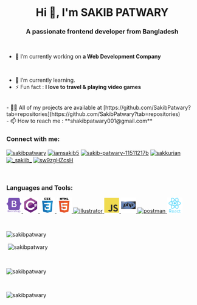 <h1 align="center">Hi 👋, I'm SAKIB PATWARY</h1>
<h3 align="center">A passionate frontend developer from Bangladesh</h3>
<br>

- 🔭 I’m currently working on **a Web Development Company**
<br>

- 🌱 I’m currently learning.
- ⚡ Fun fact : **I love to travel & playing video games**
<br>
- 👨‍💻 All of my projects are available at [https://github.com/SakibPatwary?tab=repositories](https://github.com/SakibPatwary?tab=repositories)
<br>
- 📫 How to reach me : **shakibpatwary001@gmail.com**
<br>

<h3 align="left">Connect with me:</h3>
<p align="left">
<a href="https://codepen.io/sakibpatwary" target="blank"><img align="center" src="https://raw.githubusercontent.com/rahuldkjain/github-profile-readme-generator/master/src/images/icons/Social/codepen.svg" alt="sakibpatwary" height="30" width="40" /></a>
<a href="https://twitter.com/iamsakib5" target="blank"><img align="center" src="https://raw.githubusercontent.com/rahuldkjain/github-profile-readme-generator/master/src/images/icons/Social/twitter.svg" alt="iamsakib5" height="30" width="40" /></a>
<a href="https://linkedin.com/in/sakib-patwary-11511217b" target="blank"><img align="center" src="https://raw.githubusercontent.com/rahuldkjain/github-profile-readme-generator/master/src/images/icons/Social/linked-in-alt.svg" alt="sakib-patwary-11511217b" height="30" width="40" /></a>
<a href="https://fb.com/sakkurian" target="blank"><img align="center" src="https://raw.githubusercontent.com/rahuldkjain/github-profile-readme-generator/master/src/images/icons/Social/facebook.svg" alt="sakkurian" height="30" width="40" /></a>
<a href="https://instagram.com/_sakiib_" target="blank"><img align="center" src="https://raw.githubusercontent.com/rahuldkjain/github-profile-readme-generator/master/src/images/icons/Social/instagram.svg" alt="_sakiib_" height="30" width="40" /></a>
<a href="https://discord.gg/sw9zgHZcsH" target="blank"><img align="center" src="https://raw.githubusercontent.com/rahuldkjain/github-profile-readme-generator/master/src/images/icons/Social/discord.svg" alt="sw9zgHZcsH" height="30" width="40" /></a>
</p>
<br>

<h3 align="left">Languages and Tools:</h3>
<p align="left"> <a href="https://getbootstrap.com" target="_blank" rel="noreferrer"> <img src="https://raw.githubusercontent.com/devicons/devicon/master/icons/bootstrap/bootstrap-plain-wordmark.svg" alt="bootstrap" width="40" height="40"/> </a> <a href="https://www.w3schools.com/cs/" target="_blank" rel="noreferrer"> <img src="https://raw.githubusercontent.com/devicons/devicon/master/icons/csharp/csharp-original.svg" alt="csharp" width="40" height="40"/> </a> <a href="https://www.w3schools.com/css/" target="_blank" rel="noreferrer"> <img src="https://raw.githubusercontent.com/devicons/devicon/master/icons/css3/css3-original-wordmark.svg" alt="css3" width="40" height="40"/> </a> <a href="https://www.w3.org/html/" target="_blank" rel="noreferrer"> <img src="https://raw.githubusercontent.com/devicons/devicon/master/icons/html5/html5-original-wordmark.svg" alt="html5" width="40" height="40"/> </a> <a href="https://www.adobe.com/in/products/illustrator.html" target="_blank" rel="noreferrer"> <img src="https://www.vectorlogo.zone/logos/adobe_illustrator/adobe_illustrator-icon.svg" alt="illustrator" width="40" height="40"/> </a> <a href="https://developer.mozilla.org/en-US/docs/Web/JavaScript" target="_blank" rel="noreferrer"> <img src="https://raw.githubusercontent.com/devicons/devicon/master/icons/javascript/javascript-original.svg" alt="javascript" width="40" height="40"/> </a> <a href="https://www.php.net" target="_blank" rel="noreferrer"> <img src="https://raw.githubusercontent.com/devicons/devicon/master/icons/php/php-original.svg" alt="php" width="40" height="40"/> </a> <a href="https://postman.com" target="_blank" rel="noreferrer"> <img src="https://www.vectorlogo.zone/logos/getpostman/getpostman-icon.svg" alt="postman" width="40" height="40"/> </a> <a href="https://reactjs.org/" target="_blank" rel="noreferrer"> <img src="https://raw.githubusercontent.com/devicons/devicon/master/icons/react/react-original-wordmark.svg" alt="react" width="40" height="40"/> </a> </p>
<br>

<p><img align="left" src="https://github-readme-stats.vercel.app/api/top-langs?username=sakibpatwary&show_icons=true&locale=en&layout=compact" alt="sakibpatwary" /></p>
<br>

<p>&nbsp;<img align="center" src="https://github-readme-stats.vercel.app/api?username=sakibpatwary&show_icons=true&locale=en" alt="sakibpatwary" /></p>
<br>

<p><img align="center" src="https://github-readme-streak-stats.herokuapp.com/?user=sakibpatwary&" alt="sakibpatwary" /></p>
<br>

<p align="left"> <img src="https://komarev.com/ghpvc/?username=sakibpatwary&label=Profile%20views&color=0e75b6&style=flat" alt="sakibpatwary" /> </p>
